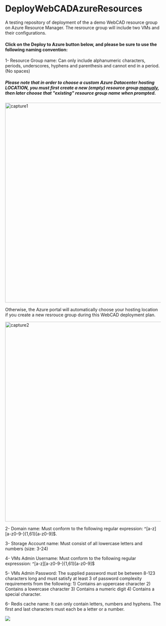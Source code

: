 # DeployWebCADAzureResources
A testing repository of deployment of the a demo WebCAD resource group on Azure Resource Manager. The resrource group will include two VMs and their configurations.

#### Click on the Deploy to Azure button below, and please be sure to use the following naming convention:

1- Resource Group name: Can only include alphanumeric characters, periods, underscores, hyphens and parenthesis and cannot end in a period. (No spaces)
##### Please note that in order to choose a custom Azure Datacenter hosting LOCATION, you must first create a new (empty) resource group <a href="https://azure.microsoft.com/en-us/documentation/articles/resource-group-portal/">manualy</a>, then later choose that "existing" resource group name when prompted. 

<img width="645" alt="capture1" src="https://cloud.githubusercontent.com/assets/10172212/10670799/ef7e7808-78ac-11e5-8d5d-b58917629fb4.PNG"/> 

Otherwise, the Azure portal will automatically choose your hosting location if you create a new resrouce group during this WebCAD deployment plan.

<img width="645" alt="capture2" src="https://cloud.githubusercontent.com/assets/10172212/10670868/4938eb12-78ad-11e5-8635-edd6cc943fe3.PNG">

2- Domain name: Must conform to the following regular expression: ^[a-z][a-z0-9-]{1,61}[a-z0-9]$.

3- Storage Account name: Must consist of all lowercase letters and numbers (size: 3-24)

4- VMs Admin Username: Must conform to the following regular expresssion:  ^[a-z][a-z0-9-]{1,61}[a-z0-9]$

5- VMs Admin Password: The supplied password must be between 8-123 characters long and must satisfy at least 3 of password complexity requirements from the following: 1) Contains an uppercase character 2) Contains a lowercase character 3) Contains a numeric digit 4) Contains a special character.

6- Redis cache name: It can only contain letters, numbers and hyphens. The first and last characters must each be a letter or a number. 

<a href="https://deploy.azure.com/?repository=https://github.com/sssalib42/DeployWebCADAzureResources#/form/setup" target="_blank">
    <img src="http://azuredeploy.net/deploybutton.png"/>
</a>
